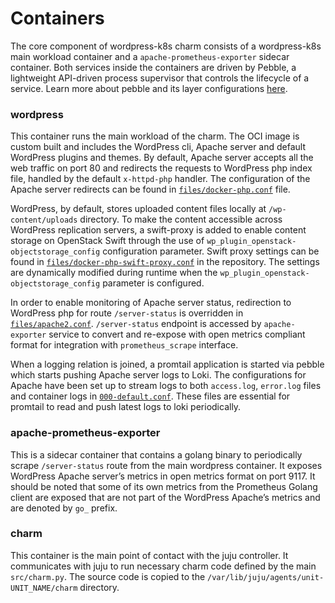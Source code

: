 # Containers

The core component of wordpress-k8s charm consists of a wordpress-k8s main workload container and a
`apache-prometheus-exporter` sidecar container. Both services inside the containers are driven by
Pebble, a lightweight API-driven process supervisor that controls the lifecycle of a service.
Learn more about pebble and its layer configurations [here](https://github.com/canonical/pebble).

### wordpress

This container runs the main workload of the charm. The OCI image is custom built and includes
the WordPress cli, Apache server and default WordPress plugins and themes. By
default, Apache server accepts all the web traffic on port 80 and redirects the requests to
WordPress php index file, handled by the default `x-httpd-php` handler. The configuration of the
Apache server redirects can be found in
[`files/docker-php.conf`](https://github.com/canonical/wordpress-k8s-operator/blob/main/files/docker-php.conf)
file.

WordPress, by default, stores uploaded content files locally at `/wp-content/uploads` directory.
To make the content accessible across WordPress replication servers, a swift-proxy is added to
enable content storage on OpenStack Swift through the use of
`wp_plugin_openstack-objectstorage_config` configuration parameter. Swift proxy settings can be found
in [`files/docker-php-swift-proxy.conf`](https://github.com/canonical/wordpress-k8s-operator/blob/main/files/docker-php-swift-proxy.conf)
in the repository. The settings are dynamically modified during runtime when the
`wp_plugin_openstack-objectstorage_config` parameter is configured.

In order to enable monitoring of Apache server status, redirection to WordPress php for route
`/server-status` is overridden in
[`files/apache2.conf`](https://github.com/canonical/wordpress-k8s-operator/blob/main/files/apache2.conf).
`/server-status` endpoint is accessed by `apache-exporter` service to convert and re-expose with
open metrics compliant format for integration with `prometheus_scrape` interface.

When a logging relation is joined, a promtail application is started via pebble which starts
pushing Apache server logs to Loki. The configurations for Apache have been set up to stream logs
to both `access.log`, `error.log` files and container logs in
[`000-default.conf`](https://github.com/canonical/wordpress-k8s-operator/blob/main/files/000-default.conf).
These files are essential for promtail to read and push latest logs to loki periodically.

### apache-prometheus-exporter

This is a sidecar container that contains a golang binary to periodically scrape `/server-status`
route from the main wordpress container. It exposes WordPress Apache server’s metrics in open
metrics format on port 9117. It should be noted that some of its own metrics from the Prometheus
Golang client are exposed that are not part of the WordPress Apache’s metrics and are denoted by
`go_` prefix.

### charm

This container is the main point of contact with the juju controller. It communicates with juju to
run necessary charm code defined by the main `src/charm.py`. The source code is copied to the
`/var/lib/juju/agents/unit-UNIT_NAME/charm` directory.